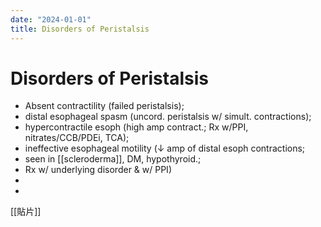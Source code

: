 ```yaml
---
date: "2024-01-01"
title: Disorders of Peristalsis
---
```



# Disorders of Peristalsis

- Absent contractility (failed peristalsis);
- distal esophageal spasm (uncord. peristalsis w/ simult. contractions);
- hypercontractile esoph (high amp contract.; Rx w/PPI, nitrates/CCB/PDEi, TCA);
- ineffective esophageal motility (↓ amp of distal esoph contractions;
- seen in [[scleroderma]], DM, hypothyroid.;
- Rx w/ underlying disorder & w/ PPI)
-
-

[[貼片]]

